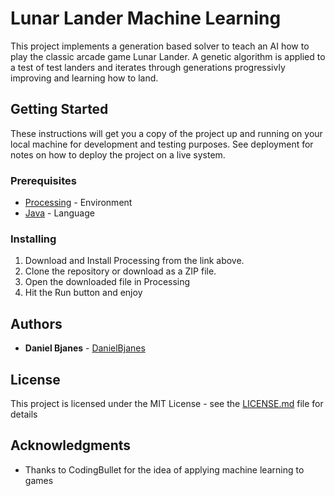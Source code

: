 # Lunar Lander Machine Learning

This project implements a generation based solver to teach an AI how to play the classic arcade game Lunar Lander. A genetic algorithm is applied to a test of test landers and iterates through generations progressivly improving and learning how to land.

## Getting Started

These instructions will get you a copy of the project up and running on your local machine for development and testing purposes. See deployment for notes on how to deploy the project on a live system.

### Prerequisites

* [Processing](https://processing.org/) - Environment
* [Java](https://www.java.com/en/) - Language 

### Installing

1. Download and Install Processing from the link above.
2. Clone the repository or download as a ZIP file.
3. Open the downloaded file in Processing
4. Hit the Run button and enjoy
 
## Authors

* **Daniel Bjanes** - [DanielBjanes](https://github.com/danielbjanes)

## License

This project is licensed under the MIT License - see the [LICENSE.md](LICENSE.md) file for details

## Acknowledgments

* Thanks to CodingBullet for the idea of applying machine learning to games
